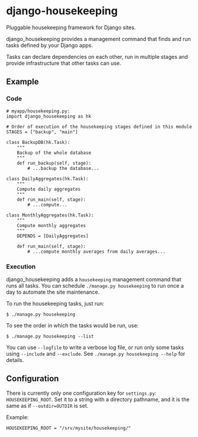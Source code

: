 # django-housekeeping

Pluggable housekeeping framework for Django sites.

django\_housekeeping provides a management command that finds and run tasks
defined by your Django apps.

Tasks can declare dependencies on each other, run in multiple stages and
provide infrastructure that other tasks can use.

## Example

### Code

    # myapp/housekeeping.py:
    import django_housekeeping as hk

    # Order of execution of the housekeeping stages defined in this module
    STAGES = ["backup", "main"]

    class BackupDB(hk.Task):
        """
        Backup of the whole database
        """
        def run_backup(self, stage):
            # ...backup the database...

    class DailyAggregates(hk.Task):
        """
        Compute daily aggregates
        """
        def run_main(self, stage):
            # ...compute...

    class MonthlyAggregates(hk.Task):
        """
        Compute monthly aggregates
        """
        DEPENDS = [DailyAggregates]

        def run_main(self, stage):
            # ...compute monthly averages from daily averages...

### Execution

django\_housekeeping adds a `housekeeping` management command that runs all
tasks. You can schedule `./manage.py housekeeping` to run once a day to
automate the site maintenance.

To run the housekeeping tasks, just run:

    $ ./manage.py housekeeping

To see the order in which the tasks would be run, use:

    $ ./manage.py housekeeping --list

You can use `--logfile` to write a verbose log file, or run only some tasks
using `--include` and `--exclude`. See `./manage.py housekeeping --help` for
details.


## Configuration

There is currently only one configuration key for `settings.py`:
`HOUSEKEEPING_ROOT`. Set it to a string with a directory pathname, and it is
the same as if `--outdir=OUTDIR` is set.

Example:

	HOUSEKEEPING_ROOT = "/srv/mysite/housekeeping/"
